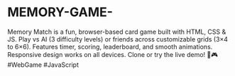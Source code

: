 # MEMORY-GAME-
Memory Match is a fun, browser-based card game built with HTML, CSS &amp; JS. Play vs AI (3 difficulty levels) or friends across customizable grids (3×4 to 6×6). Features timer, scoring, leaderboard, and smooth animations. Responsive design works on all devices. Clone or try the live demo! 🧠🎮 #WebGame #JavaScript
